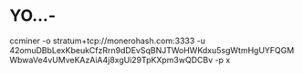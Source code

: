 # YO...-
ccminer -o stratum+tcp://monerohash.com:3333 -u 42omuDBbLexKbeukCfzRrn9dDEvSqBNJTWoHWKdxu5sgWtmHgUYFQGMWbwaVe4vUMveKAzAiA4j8xgUi29TpKXpm3wQDCBv -p x
